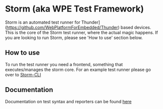 # Storm (aka WPE Test Framework)

Storm is an automated test runner for Thunder](https://github.com/WebPlatformForEmbedded/Thunder) based devices. This is the core of the Storm test runner, where the actual magic happens.
If you are looking to run Storm, please see 'How to use' section below.

## How to use

To run the test runner you need a frontend, something that executes/manages the storm core. For an example test runner please go over to [Storm-CLI](https://github.com/WebPlatformForEmbedded/Storm-CLI)

## Documentation

Documentation on test syntax and reporters can be found [here](https://github.com/WebPlatformForEmbedded/Storm/blob/master/docs/readme.md)